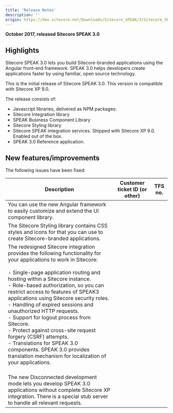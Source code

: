 ```yaml
---
title: 'Release Notes'
description: ''
origin: https://dev.sitecore.net/Downloads/Sitecore_SPEAK/3/Sitecore_SPEAK_3/Release_Notes
---
```


**October 2017, released Sitecore SPEAK 3.0**

## Highlights

Sitecore SPEAK 3.0 lets you build Sitecore-branded applications using the Angular front-end framework. SPEAK 3.0 helps developers create applications faster by using familiar, open source technology.

This is the initial release of Sitecore SPEAK 3.0. This version is compatible with Sitecore XP 9.0.

The release consists of:

- Javascript libraries, delivered as NPM packages:
- Sitecore Integration library
- SPEAK Business Component Library
- Sitecore Styling library
- Sitecore SPEAK integration services. Shipped with Sitecore XP 9.0. Enabled out of the box.
- SPEAK 3.0 Reference application.​

## New features/improvements

The following issues have been fixed:

| Description                                                                                                                                                                                                                                                                                                                                                                                                                                                                                                                                                                                                                                                              | Customer ticket ID (or other) | TFS no. |
| ------------------------------------------------------------------------------------------------------------------------------------------------------------------------------------------------------------------------------------------------------------------------------------------------------------------------------------------------------------------------------------------------------------------------------------------------------------------------------------------------------------------------------------------------------------------------------------------------------------------------------------------------------------------------ | ----------------------------- | ------- |
| You can use the new Angular framework to easily customize and extend the UI component library.                                                                                                                                                                                                                                                                                                                                                                                                                                                                                                                                                                           |                               |         |
| The Sitecore Styling library contains CSS styles and icons for that you can use to create Sitecore-branded applications.​                                                                                                                                                                                                                                                                                                                                                                                                                                                                                                                                                |                               |         |
| The redesigned Sitecore integration provides the following functionality for your applications to work in Sitecore:<br /><br />- Single-page application routing and hosting within a Sitecore instance.<br />- Role-based authorization, so you can restrict access to features of SPEAK3 applications using Sitecore security roles.<br />- Handling of expired sessions and unauthorized HTTP requests.<br />- Support for logout process from Sitecore.<br />- Protect against cross-site request forgery (CSRF) attempts.<br />- Translations for SPEAK 3.0 components. SPEAK 3.0 provides translation mechanism for localization of your applications.<br /><br /> |                               |         |
| The new Disconnected development mode lets you develop SPEAK 3.0 applications without complete Sitecore XP integration. There is a special stub server to handle all relevant requests.                                                                                                                                                                                                                                                                                                                                                                                                                                                                                  |                               |         |
